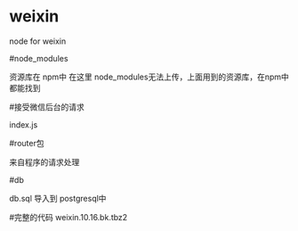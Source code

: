 # weixin

node for weixin

#node_modules

资源库在 npm中
在这里 node_modules无法上传，上面用到的资源库，在npm中都能找到

#接受微信后台的请求

 index.js
 
#router包

  来自程序的请求处理
  
#db

  db.sql 导入到 postgresql中

#完整的代码
  weixin.10.16.bk.tbz2
